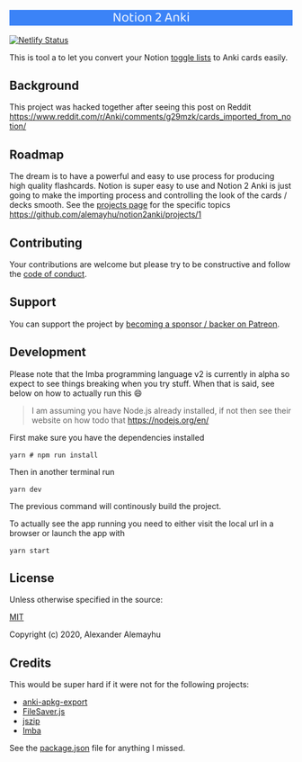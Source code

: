 ![Notion 2 Anki](public/banner.png)

[![Netlify Status](https://api.netlify.com/api/v1/badges/5da03a4d-2c54-4343-8949-33124d2211e5/deploy-status)](https://app.netlify.com/sites/vibrant-swirles-654fce/deploys)

This is tool a to let you convert your Notion [toggle lists][tl] to Anki cards easily.

[tl]: https://www.notion.so/Toggles-c720af26b4bd4789b736c140b2dc73fe

## Background

This project was hacked together after seeing this post on Reddit 
https://www.reddit.com/r/Anki/comments/g29mzk/cards_imported_from_notion/


## Roadmap

The dream is to have a powerful and easy to use process for producing high quality flashcards. Notion is super easy to use and Notion 2 Anki is just going to make the importing process and controlling the look of the cards / decks smooth. See the [projects page][pa] for the specific topics https://github.com/alemayhu/notion2anki/projects/1

[pa]: https://github.com/alemayhu/notion2anki/projects/1

## Contributing

Your contributions are welcome but please try to be constructive and follow the
[code of conduct](./CODE_OF_CONDUCT.md).

## Support

You can support the project by [becoming a sponsor / backer on Patreon](http://patreon.com/scanf).

## Development

Please note that the Imba programming language v2 is currently in alpha so expect
to see things breaking when you try stuff. When that is said, see below on how
to actually run this :smile:

> I am assuming you have Node.js already installed, if not then see their website on how todo that https://nodejs.org/en/

First make sure you have the dependencies installed
```
yarn # npm run install
```

Then in another terminal run 

```
yarn dev
```

The previous command will continously build the project.

To actually see the app running you need to either visit the local url in a browser or launch the app with

```
yarn start
```

## License

Unless otherwise specified in the source:

[MIT](./LICENSE)

Copyright (c) 2020, Alexander Alemayhu

## Credits

This would be super hard if it were not for the following projects:

- [anki-apkg-export](https://github.com/repeat-space/anki-apkg-export)
- [FileSaver.js](https://github.com/eligrey/FileSaver.js/)
- [jszip](https://github.com/Stuk/jszip)
- [Imba](https://github.com/imba/imba)

See the [package.json](./package.json) file for anything I missed.
